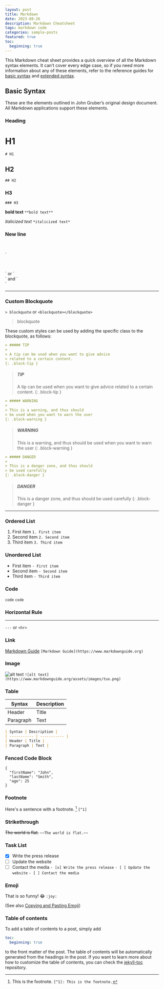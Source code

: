 ```yaml
---
layout: post
title: Markdown
date: 2023-08-26
description: Markdown Cheatsheet
tags: markdown code
categories: sample-posts
featured: true
toc:
  beginning: true
---
```


This Markdown cheat sheet provides a quick overview of all the Markdown syntax elements. It can’t cover every edge case, so if you need more information about any of these elements, refer to the reference guides for [basic syntax](https://www.markdownguide.org/basic-syntax) and [extended syntax](https://www.markdownguide.org/extended-syntax).

## Basic Syntax

These are the elements outlined in John Gruber’s original design document. All Markdown applications support these elements.

### Heading

# H1
`# H1`
## H2
`## H2`
### H3
`### H3`

**bold text**
`**bold text**`

*italicized text*
`*italicized text*`

### New line
<p>&nbsp;</p>
`<p>&nbsp;</p>`
or `<br>` and `<br/>`


---
### Custom Blockquote
`> blockquote` or `<blockquote></blockquote>`

> blockquote


These custom styles can be used by adding the specific class to the blockquote, as follows:

```markdown
> ##### TIP
>
> A tip can be used when you want to give advice
> related to a certain content.
{: .block-tip }
```

> ##### TIP
>
> A tip can be used when you want to give advice
> related to a certain content.
{: .block-tip }

```markdown
> ##### WARNING
>
> This is a warning, and thus should
> be used when you want to warn the user
{: .block-warning }
```

> ##### WARNING
>
> This is a warning, and thus should
> be used when you want to warn the user
{: .block-warning }

```markdown
> ##### DANGER
>
> This is a danger zone, and thus should
> be used carefully
{: .block-danger }
```

> ##### DANGER
>
> This is a danger zone, and thus should
> be used carefully
{: .block-danger }


---
### Ordered List

1. First item
`1. First item`
2. Second item
`2. Second item`
3. Third item
`3. Third item`

### Unordered List

- First item
`- First item`
- Second item
`- Second item`
- Third item
`- Third item`

### Code

`code`
``code``

### Horizontal Rule

---
`---` or `<hr>`

### Link

[Markdown Guide](https://www.markdownguide.org)
`[Markdown Guide](https://www.markdownguide.org)`

### Image

![alt text](https://www.markdownguide.org/assets/images/tux.png)
`![alt text](https://www.markdownguide.org/assets/images/tux.png)`

### Table

| Syntax | Description |
| ----------- | ----------- |
| Header | Title |
| Paragraph | Text |

```markdown
| Syntax | Description |
| ----------- | ----------- |
| Header | Title |
| Paragraph | Text |
```

### Fenced Code Block

```
{
  "firstName": "John",
  "lastName": "Smith",
  "age": 25
}
```

### Footnote

Here's a sentence with a footnote. [^1]
`[^1]`

[^1]: This is the footnote.
`[^1]: This is the footnote.`

### Strikethrough

~~The world is flat.~~
`~~The world is flat.~~`

### Task List

- [x] Write the press release
- [ ] Update the website
- [ ] Contact the media
`- [x] Write the press release`
`- [ ] Update the website`
`- [ ] Contact the media`

### Emoji

That is so funny! :joy:
`:joy:`

(See also [Copying and Pasting Emoji](https://www.markdownguide.org/extended-syntax/#copying-and-pasting-emoji))

### Table of contents

To add a table of contents to a post, simply add
```yml
toc:
  beginning: true
```
to the front matter of the post. The table of contents will be automatically generated from the headings in the post.
If you want to learn more about how to customize the table of contents, you can check the [jekyll-toc](https://github.com/toshimaru/jekyll-toc) repository.
